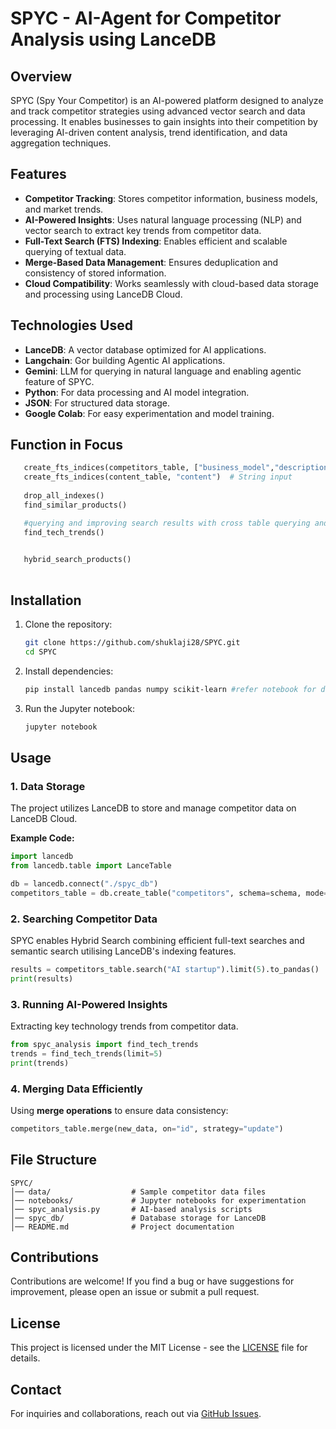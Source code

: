 # SPYC - AI-Agent for Competitor Analysis using LanceDB

## Overview
SPYC (Spy Your Competitor) is an AI-powered platform designed to analyze and track competitor strategies using advanced vector search and data processing. It enables businesses to gain insights into their competition by leveraging AI-driven content analysis, trend identification, and data aggregation techniques.

## Features
- **Competitor Tracking**: Stores competitor information, business models, and market trends.
- **AI-Powered Insights**: Uses natural language processing (NLP) and vector search to extract key trends from competitor data.
- **Full-Text Search (FTS) Indexing**: Enables efficient and scalable querying of textual data.
- **Merge-Based Data Management**: Ensures deduplication and consistency of stored information.
- **Cloud Compatibility**: Works seamlessly with cloud-based data storage and processing using LanceDB Cloud.

## Technologies Used
- **LanceDB**: A vector database optimized for AI applications.
- **Langchain**: Gor building Agentic AI applications.
- **Gemini**: LLM for querying in natural language and enabling agentic feature of SPYC.
- **Python**: For data processing and AI model integration.
- **JSON**: For structured data storage.
- **Google Colab**: For easy experimentation and model training.

## Function in Focus
```python
   create_fts_indices(competitors_table, ["business_model","description"])  # List input of column names
   create_fts_indices(content_table, "content")  # String input
   
   drop_all_indexes()
   find_similar_products()

   #querying and improving search results with cross table querying and mapping
   find_tech_trends()

   
   hybrid_search_products()
   
```


## Installation
1. Clone the repository:
   ```sh
   git clone https://github.com/shuklaji28/SPYC.git
   cd SPYC
   ```
2. Install dependencies:
   ```sh
   pip install lancedb pandas numpy scikit-learn #refer notebook for detailed info
   ```
3. Run the Jupyter notebook:
   ```sh
   jupyter notebook
   ```

## Usage
### 1. Data Storage
The project utilizes LanceDB to store and manage competitor data on LanceDB Cloud.

**Example Code:**
```python
import lancedb
from lancedb.table import LanceTable

db = lancedb.connect("./spyc_db")
competitors_table = db.create_table("competitors", schema=schema, mode="overwrite")
```

### 2. Searching Competitor Data
SPYC enables Hybrid Search combining efficient full-text searches and semantic search utilising LanceDB's indexing features.

```python
results = competitors_table.search("AI startup").limit(5).to_pandas()
print(results)
```

### 3. Running AI-Powered Insights
Extracting key technology trends from competitor data.

```python
from spyc_analysis import find_tech_trends
trends = find_tech_trends(limit=5)
print(trends)
```

### 4. Merging Data Efficiently
Using **merge operations** to ensure data consistency:

```python
competitors_table.merge(new_data, on="id", strategy="update")
```

## File Structure
```
SPYC/
│── data/                  # Sample competitor data files
│── notebooks/             # Jupyter notebooks for experimentation
│── spyc_analysis.py       # AI-based analysis scripts
│── spyc_db/               # Database storage for LanceDB
│── README.md              # Project documentation
```

## Contributions
Contributions are welcome! If you find a bug or have suggestions for improvement, please open an issue or submit a pull request.

## License
This project is licensed under the MIT License - see the [LICENSE](LICENSE) file for details.

## Contact
For inquiries and collaborations, reach out via [GitHub Issues](https://github.com/shuklaji28/SPYC/issues).

